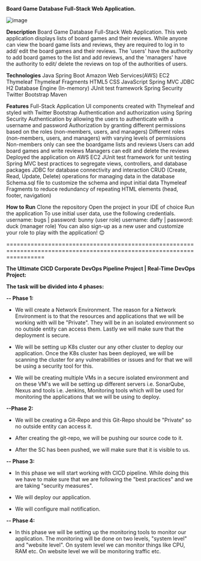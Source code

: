**Board Game Database Full-Stack Web Application.**

![image](https://github.com/FahadMKhan/BoardgameListingWebApp/assets/97802721/7ac1b768-61e2-4bc9-92f8-926f0564e977)

**Description**
Board Game Database Full-Stack Web Application. This web application displays lists of board games and their reviews. While anyone can view the board game lists and reviews, they are required to log in to add/ edit the board games and their reviews. The 'users' have the authority to add board games to the list and add reviews, and the 'managers' have the authority to edit/ delete the reviews on top of the authorities of users.

**Technologies**
Java
Spring Boot
Amazon Web Services(AWS) EC2
Thymeleaf
Thymeleaf Fragments
HTML5
CSS
JavaScript
Spring MVC
JDBC
H2 Database Engine (In-memory)
JUnit test framework
Spring Security
Twitter Bootstrap
Maven

**Features**
Full-Stack Application
UI components created with Thymeleaf and styled with Twitter Bootstrap
Authentication and authorization using Spring Security
Authentication by allowing the users to authenticate with a username and password
Authorization by granting different permissions based on the roles (non-members, users, and managers)
Different roles (non-members, users, and managers) with varying levels of permissions
Non-members only can see the boardgame lists and reviews
Users can add board games and write reviews
Managers can edit and delete the reviews
Deployed the application on AWS EC2
JUnit test framework for unit testing
Spring MVC best practices to segregate views, controllers, and database packages
JDBC for database connectivity and interaction
CRUD (Create, Read, Update, Delete) operations for managing data in the database
Schema.sql file to customize the schema and input initial data
Thymeleaf Fragments to reduce redundancy of repeating HTML elements (head, footer, navigation)

**How to Run**
Clone the repository
Open the project in your IDE of choice
Run the application
To use initial user data, use the following credentials.
username: bugs | password: bunny (user role)
username: daffy | password: duck (manager role)
You can also sign-up as a new user and customize your role to play with the application! 😊

=======================================================================================================================

**The Ultimate CICD Corporate DevOps Pipeline Project | Real-Time DevOps Project:**


**The task will be divided into 4 phases:**

**-- Phase 1:**

* We will create a Network Environment.
The reason for a Network Environment is to that the resources and applications that we will be working with will be "Private". They will be in an isolated environment so no outside entity can access them. Lastly we will make sure that the deployment is secure.

* We will be setting up K8s cluster our any other cluster to deploy our application. Once the K8s cluster has been deployed, we will be scanning the cluster for any vulnerabilities or issues and for that we will be using a security tool for this.

*  We will be creating multiple VMs in a secure isolated environment and on these VM's we will be setting up different servers i.e. SonarQube, Nexus and tools i.e. Jenkins, Monitoring tools which will be used for monitoring the applications that we will be using to deploy.

**--Phase 2:**

* We will be creating a Git-Repo and this Git-Repo should be "Private" so no outside entity can access it.

* After creating the git-repo, we will be pushing our source code to it.

* After the SC has been pushed, we will make sure that it is visible to us.

**-- Phase 3:**

 * In this phase we will start working with CICD pipeline. While doing this we have to make sure that we are following the "best practices" and we are taking "security measures".

* We will deploy our application.

* We will configure mail notification.

**-- Phase 4:**

* In this phase we will be setting up the monitoring tools to monitor our application. The monitoring will be done on two levels, "system level" and "website level". On system level we can monitor things like CPU, RAM etc. On website level we will be monitoring traffic etc.

